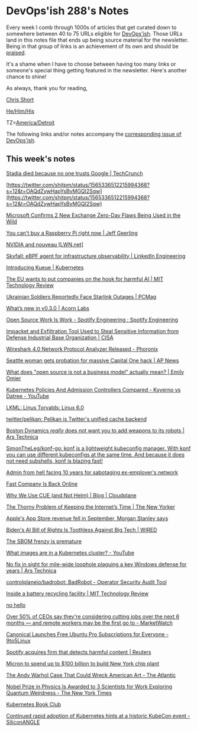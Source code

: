 # DevOps'ish 288's Notes

Every week I comb through 1000s of articles that get curated down to somewhere between 40 to 75 URLs eligible for [DevOps'ish](https://devopsish.com/?utm_campaign=288&utm_source=notes). Those URLs land in this notes file that ends up being source material for the newsletter. Being in that group of links is an achievement of its own and should be [praised](https://devopsish.com/praise/).

It's a shame when I have to choose between having too many links or someone's special thing getting featured in the newsletter. Here's another chance to shine!

As always, thank you for reading,

[Chris Short](https://chrisshort.me/?utm_campaign=288&utm_source=notes)  

[He/Him/His](https://pronoun.is/he?utm_campaign=devopsish&utm_source=288&utm_medium=notes)  

TZ=[America/Detroit](https://github.com/eggert/tz/blob/main/northamerica#L1154?utm_campaign=devopsish&utm_source=288&utm_medium=notes)

The following links and/or notes accompany the [corresponding issue of DevOps'ish](https://devopsish.com/?utm_campaign=288&utm_source=notes).

## This week's notes

[Stadia died because no one trusts Google | TechCrunch](https://techcrunch.com/2022/10/01/stadia-died-because-no-one-trusts-google/)

[https://twitter.com/shitpm/status/1565336512215994368?s=12&t=OAQdZywHapYsBvMGQl2Sqw](https://twitter.com/shitpm/status/1565336512215994368?s=12&t=OAQdZywHapYsBvMGQl2Sqw)

[Microsoft Confirms 2 New Exchange Zero-Day Flaws Being Used in the Wild](https://thehackernews.com/2022/09/microsoft-confirms-2-new-exchange-zero.html?m=1)

[You can't buy a Raspberry Pi right now | Jeff Geerling](https://www.jeffgeerling.com/blog/2022/you-cant-buy-raspberry-pi-right-now)

[NVIDIA and nouveau [LWN.net]](https://lwn.net/SubscriberLink/910343/60a16a6f97a0c880/)

[Skyfall: eBPF agent for infrastructure observability | LinkedIn Engineering](https://engineering.linkedin.com/blog/2022/skyfall--ebpf-agent-for-infrastructure-observability)

[Introducing Kueue | Kubernetes](https://kubernetes.io/blog/2022/10/04/introducing-kueue/)

[The EU wants to put companies on the hook for harmful AI | MIT Technology Review](https://www.technologyreview.com/2022/10/01/1060539/eu-tech-policy-harmful-ai-liability/?truid=&mc_cid=01a839570b)

[Ukrainian Soldiers Reportedly Face Starlink Outages | PCMag](https://www.pcmag.com/news/ukrainian-soldiers-reportedly-face-starlink-outages)

[What’s new in v0.3.0 | Acorn Labs](https://acorn.io/whats-new-in-v0-3-0/)

[Open Source Work Is Work - Spotify Engineering : Spotify Engineering](https://engineering.atspotify.com/2022/10/open-source-work-is-work/)

[Impacket and Exfiltration Tool Used to Steal Sensitive Information from Defense Industrial Base Organization | CISA](https://www.cisa.gov/uscert/ncas/current-activity/2022/10/04/impacket-and-exfiltration-tool-used-steal-sensitive-information)

[Wireshark 4.0 Network Protocol Analyzer Released - Phoronix](https://www.phoronix.com/news/Wireshark-4.0-Released)

[Seattle woman gets probation for massive Capital One hack | AP News](https://apnews.com/article/technology-business-seattle-sentencing-paige-thompson-6eab17de7a88d0c6a33d3f44dbfa4d2a)

[What does "open source is not a business model" actually mean? | Emily Omier](https://www.emilyomier.com/blog/what-does-open-source-is-not-a-business-model-actually-mean)

[Kubernetes Policies And Admission Controllers Compared - Kyverno vs Datree - YouTube](https://www.youtube.com/watch?v=A4SIpyG5BNU)

[LKML: Linus Torvalds: Linux 6.0](https://www.lkml.org/lkml/2022/10/2/255)

[twitter/pelikan: Pelikan is Twitter's unified cache backend](https://github.com/twitter/pelikan)

[Boston Dynamics *really* does not want you to add weapons to its robots | Ars Technica](https://arstechnica.com/information-technology/2022/10/boston-dynamics-other-firms-pledge-not-to-weaponize-their-general-purpose-robots/)

[SimonTheLeg/konf-go: konf is a lightweight kubeconfig manager. With konf you can use different kubeconfigs at the same time. And because it does not need subshells, konf is blazing fast!](https://github.com/simontheleg/konf-go)

[Admin from hell facing 10 years for sabotaging ex-employer's network](https://www.malwarebytes.com/blog/news/2022/10/ex-employee-faces-10-years-in-prison-for-misusing-login-details)

[Fast Company Is Back Online](https://www.fastcompany.com/90793062/fast-company-is-back-online)

[Why We Use CUE (and Not Helm) | Blog | Cloudplane](https://cloudplane.org/blog/why-cue)

[The Thorny Problem of Keeping the Internet’s Time | The New Yorker](https://www.newyorker.com/tech/annals-of-technology/the-thorny-problem-of-keeping-the-internets-time)

[Apple's App Store revenue fell in September, Morgan Stanley says](https://www.cnbc.com/2022/10/03/apples-app-store-revenue-fell-in-september-morgan-stanley-says.html?__source=iosappshare%7Cio.raindrop.ios.share)

[Biden's AI Bill of Rights Is Toothless Against Big Tech | WIRED](https://www.wired.com/story/bidens-ai-bill-of-rights-is-toothless-against-big-tech/)

[The SBOM frenzy is premature](https://blog.crashoverride.com/the-sbom-frenzy-is-premature)

[What images are in a Kubernetes cluster? - YouTube](https://www.youtube.com/watch?v=OPP5NomLsLE)

[No fix in sight for mile-wide loophole plaguing a key Windows defense for years | Ars Technica](https://arstechnica.com/information-technology/2022/10/no-fix-in-sight-for-mile-wide-loophole-plaguing-a-key-windows-defense-for-years/)

[controlplaneio/badrobot: BadRobot - Operator Security Audit Tool](https://github.com/controlplaneio/badrobot)

[Inside a battery recycling facility | MIT Technology Review](https://www.technologyreview.com/2022/10/05/1060726/inside-a-battery-recycling-facility/?truid=&mc_cid=c211f76ca5)

[no hello](https://nohello.net/en/)

[Over 50% of CEOs say they're considering cutting jobs over the next 6 months — and remote workers may be the first go to - MarketWatch](https://www.marketwatch.com/story/more-than-half-of-ceos-consider-workforce-reductions-over-the-next-6-months-and-remote-workers-may-be-the-first-go-to-11664907913)

[Canonical Launches Free Ubuntu Pro Subscriptions for Everyone - 9to5Linux](https://9to5linux.com/canonical-launches-free-ubuntu-pro-subscriptions-for-everyone)

[Spotify acquires firm that detects harmful content | Reuters](https://www.reuters.com/technology/spotify-acquires-firm-that-detects-harmful-content-2022-10-05/)

[Micron to spend up to $100 billion to build New York chip plant](https://www.cnbc.com/2022/10/04/micron-to-spend-up-to-100-billion-to-build-new-york-chip-plant.html?__source=iosappshare%7Cio.raindrop.ios.share)

[The Andy Warhol Case That Could Wreck American Art - The Atlantic](https://www.theatlantic.com/ideas/archive/2022/10/warhol-copyright-fair-use-supreme-court-prince/671599/)

[Nobel Prize in Physics Is Awarded to 3 Scientists for Work Exploring Quantum Weirdness - The New York Times](https://www.nytimes.com/2022/10/04/science/nobel-prize-physics-winner.html?smid=nytcore-ios-share&referringSource=articleShare)

[Kubernetes Book Club](https://www.santana.dev/book-club)

[Continued rapid adoption of Kubernetes hints at a historic KubeCon event - SiliconANGLE](https://siliconangle.com/2022/10/06/continued-rapid-adoption-kubernetes-hints-historic-kubecon-event-cubeconversation-kubecon/)
